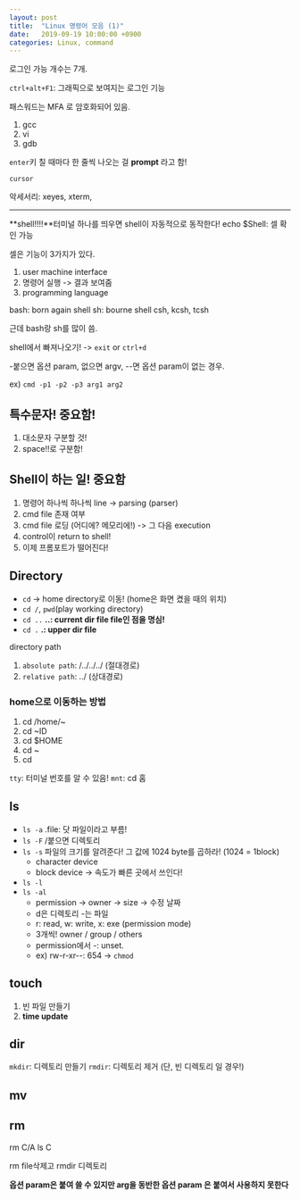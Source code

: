 ```yaml
---
layout: post
title:  "Linux 명령어 모음 (1)"
date:   2019-09-19 10:00:00 +0900
categories: Linux, command
---
```


로그인 가능 개수는 7개.

`ctrl+alt+F1`: 그래픽으로 보여지는 로그인 기능

패스워드는 MFA 로 암호화되어 있음.

1. gcc
2. vi
3. gdb

`enter`키 칠 때마다 한 줄씩 나오는 걸 **prompt** 라고 함!

`cursor`

악세서리: xeyes, xterm,


---

**shell!!!!**터미널 하나를 띄우면 shell이 자동적으로 동작한다!
echo $Shell: 셀 확인 가능

셀은 기능이 3가지가 있다.

1. user machine interface
2. 명령어 실행 -> 결과 보여줌
3. programming language

bash: born again shell
sh: bourne shell
csh, kcsh, tcsh

근데 bash랑 sh를 많이 씀.

shell에서 빠져나오기! -> `exit` or `ctrl+d`

-붙으면 옵션 param, 없으면 argv, --면 옵션 param이 없는 경우.

ex) `cmd -p1 -p2 -p3 arg1 arg2`

## 특수문자! 중요함!
1. 대소문자 구분할 것!
2. space!!로 구분함!

## Shell이 하는 일! 중요함

1. 명령어 하나씩 하나씩 line -> parsing (parser)
2. cmd file 존재 여부
3. cmd file 로딩 (어디에? 메모리에!) -> 그 다음 execution
4. control이 return to shell!
5. 이제 프롬포트가 떨어진다!


## Directory

- `cd` -> home directory로 이동! (home은 화면 켰을 때의 위치)
- `cd /`, `pwd`(play working directory)
- `cd ..` **..: current dir file file인 점을 명심!**
- `cd .` **.: upper dir file**

directory path
1. `absolute path`: /../../../ (절대경로)
2. `relative path`: ../ (상대경로)

### home으로 이동하는 방법
1. cd /home/~
2. cd ~ID
3. cd $HOME
4. cd ~
5. cd

`tty`: 터미널 번호를 알 수 있음!
`mnt`: cd 홈

## ls
- `ls -a` .file: 닷 파일이라고 부름!
- `ls -F` /붙으면 디렉토리
- `ls -s` 파일의 크기를 알려준다! 그 값에 1024 byte를 곱하라! (1024 = 1block)
    -  character device
    -  block device -> 속도가 빠른 곳에서 쓰인다!
- `ls -l`
- `ls -al`
    - permission -> owner -> size -> 수정 날짜
    - d은 디렉토리 -는 파일
    - r: read, w: write, x: exe (permission mode)
    - 3개씩! owner / group / others
    - permission에서 -: unset.
    - ex) rw-r-xr--: 654 -> `chmod`

## touch
1. 빈 파일 만들기
2. **time update**

## dir
`mkdir`: 디렉토리 만들기
`rmdir`: 디렉토리 제거 (단, 빈 디렉토리 일 경우!)

## mv

## rm

rm C/A
ls C

rm file삭제고
rmdir 디렉토리

**옵션 param은 붙여 쓸 수 있지만 arg을 동반한 옵션 param 은 붙여서 사용하지 못한다**
